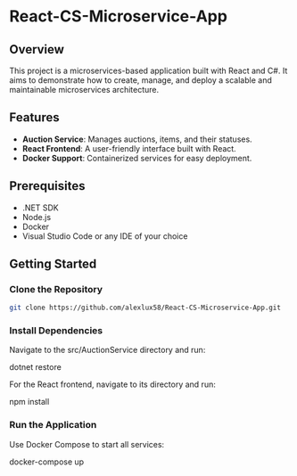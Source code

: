 # React-CS-Microservice-App

## Overview

This project is a microservices-based application built with React and C#. It aims to demonstrate how to create, manage, and deploy a scalable and maintainable microservices architecture.

## Features

- **Auction Service**: Manages auctions, items, and their statuses.
- **React Frontend**: A user-friendly interface built with React.
- **Docker Support**: Containerized services for easy deployment.

## Prerequisites

- .NET SDK
- Node.js
- Docker
- Visual Studio Code or any IDE of your choice

## Getting Started

### Clone the Repository

```bash
git clone https://github.com/alexlux58/React-CS-Microservice-App.git
```

### Install Dependencies

Navigate to the src/AuctionService directory and run:

dotnet restore

For the React frontend, navigate to its directory and run:

npm install

### Run the Application

Use Docker Compose to start all services:

docker-compose up
